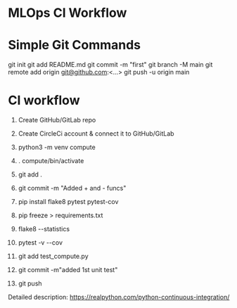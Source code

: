 # MLOps CI Workflow

# Simple Git Commands

git init
git add README.md
git commit -m "first"
git branch -M main
git remote add origin git@github.com:<...>
git push -u origin main

# CI workflow

1. Create GitHub/GitLab repo

2. Create CircleCi account & connect it to GitHub/GitLab

3. python3 -m venv compute

4. . compute/bin/activate

5. git add .

6. git commit -m "Added + and - funcs"

7. pip install flake8 pytest pytest-cov

8. pip freeze > requirements.txt

9. flake8 --statistics

10. pytest -v --cov

11. git add test_compute.py

12. git commit -m"added 1st unit test"

13. git push

Detailed description:
<https://realpython.com/python-continuous-integration/>
